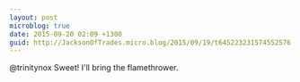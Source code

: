 ```yaml
---
layout: post
microblog: true
date: 2015-09-20 02:09 +1300
guid: http://JacksonOfTrades.micro.blog/2015/09/19/t645223231574552576.html
---
```

@trinitynox Sweet! I'll bring the flamethrower.
